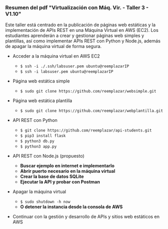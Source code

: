 ### Resumen del pdf "Virtualización con Máq. Vir. - Taller 3 - V1.10"

Este taller está centrado en la publicación de páginas web estáticas y la implementación de APIs REST en una Máquina Virtual en AWS (EC2). Los estudiantes aprenderán a crear y gestionar páginas web simples y plantillas, así como implementar APIs REST con Python y Node.js, además de apagar la máquina virtual de forma segura.

- Acceder a la máquina virtual en AWS EC2
  - `$ ssh -i ./.ssh/labsuser.pem ubuntu@reemplazarIP`
  - `$ ssh -i labsuser.pem ubuntu@reemplazarIP`

- Página web estática simple
  - `$ sudo git clone https://github.com/reemplazar/websimple.git`

- Página web estática plantilla
  - `$ sudo git clone https://github.com/reemplazar/webplantilla.git`

- API REST con Python
  - `$ git clone https://github.com/reemplazar/api-students.git`
  - `$ pip3 install flask`
  - `$ python3 db.py`
  - `$ python3 app.py`

- API REST con Node.js (propuesto)
  - **Buscar ejemplo en internet e implementarlo**
  - **Abrir puerto necesario en la máquina virtual**
  - **Crear la base de datos SQLite**
  - **Ejecutar la API y probar con Postman**

- Apagar la máquina virtual
  - `$ sudo shutdown -h now`
  - **O detener la instancia desde la consola de AWS**

- Continuar con la gestión y desarrollo de APIs y sitios web estáticos en AWS
